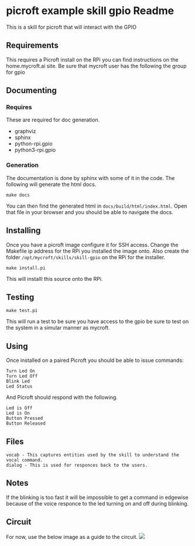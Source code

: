 # picroft example skill gpio Readme

This is a skill for picroft that will interact with the GPIO

## Requirements

This requires a Picroft install on the RPi you can find instructions on the home.mycroft.ai site.
Be sure that mycroft user has the following the group for gpio

## Documenting

### Requires

These are required for doc generation.

 - graphviz
 - sphinx
 - python-rpi.gpio
 - python3-rpi.gpio

### Generation

The documentation is done by sphinx with some of it in the code.  The following will generate the html docs.

```make docs```

You can then find the generated html in ```docs/build/html/index.html```.  Open that file in your browser and you should be able to navigate the docs.

## Installing
Once you have a picroft image configure it for SSH access.  Change the Makefile ip address for the RPi you installed the image onto. Also create the folder ```/opt/mycroft/skills/skill-gpio``` on the RPi for the installer.

```make install.pi```

This will installl this source onto the RPi.

## Testing

```make test.pi```

This will run a test to be sure you have access to the gpio be sure to test on the system in a simular manner as mycroft.

## Using

Once installed on a paired Picroft you should be able to issue commands:

```
Turn Led On
Turn Led Off
Blink Led
Led Status
```

And Picroft should respond with the following.

```
Led is Off
Led is On
Button Pressed
Button Released
```

## Files

    vocab - This captures entities used by the skill to understand the vocal command.
    dialog - This is used for responces back to the users.

## Notes

If the blinking is too fast it will be impossible to get a command in edgewise because of the voice responce to the led turning on and off during blinking.

## Circuit
For now, use the below image as a guide to the circuit.
![](https://github.com/MycroftAI/picroft_example_skill_gpio/blob/master/IMG_20170706_153744.jpg)
